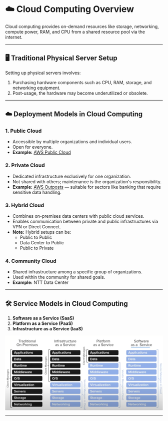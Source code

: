 # ☁️ Cloud Computing Overview

Cloud computing provides on-demand resources like storage, networking, compute power, RAM, and CPU from a shared resource pool via the internet.

---

## 🖥️ Traditional Physical Server Setup

Setting up physical servers involves:

1. Purchasing hardware components such as CPU, RAM, storage, and networking equipment.
2. Post-usage, the hardware may become underutilized or obsolete.

---

## ☁️ Deployment Models in Cloud Computing

### 1. Public Cloud

- Accessible by multiple organizations and individual users.
- Open for everyone.
- **Example:** [AWS Public Cloud](https://aws.amazon.com/)

### 2. Private Cloud

- Dedicated infrastructure exclusively for one organization.
- Not shared with others; maintenance is the organization's responsibility.
- **Example:** [AWS Outposts](https://aws.amazon.com/outposts/) — suitable for sectors like banking that require sensitive data handling.

### 3. Hybrid Cloud

- Combines on-premises data centers with public cloud services.
- Enables communication between private and public infrastructures via VPN or Direct Connect.
- **Note:** Hybrid setups can be:
  - Public to Public
  - Data Center to Public
  - Public to Private

### 4. Community Cloud

- Shared infrastructure among a specific group of organizations.
- Used within the community for shared goals.
- **Example:** NTT Data Center

---

## 🛠️ Service Models in Cloud Computing

1. **Software as a Service (SaaS)**
2. **Platform as a Service (PaaS)**
3. **Infrastructure as a Service (IaaS)**

![Service Models](images/Service-Models.png)

---
